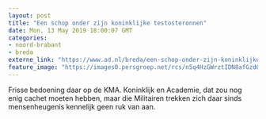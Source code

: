 ```yaml
---
layout: post
title: "Een schop onder zijn koninklijke testosteronnen"
date: Mon, 13 May 2019 18:00:07 GMT
categories: 
- noord-brabant 
- breda 
externe_link: "https://www.ad.nl/breda/een-schop-onder-zijn-koninklijke-testosteronnen~ae1be348/"
feature_image: "https://images0.persgroep.net/rcs/n5q4HzGWrztIDN8afGzd0YLjoxw/diocontent/111227614/_fitwidth/400/?appId=21791a8992982cd8da851550a453bd7f&quality=0.7"
---
```


Frisse bedoening daar op de KMA. Koninklijk en Academie, dat zou nog enig cachet moeten hebben, maar die Militairen trekken zich daar sinds mensenheugenis kennelijk geen ruk van aan.
